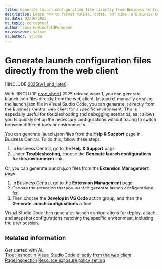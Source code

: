 ```yaml
---
title: Generate launch configuration file directly from Business Central
description: Learn how to format values, dates, and time in Business Central.
ms.date: 02/26/2025
ms.topic: conceptual
author: SusanneWindfeldPedersen
ms.reviewer: solsen
ms.author: solsen
---
```


# Generate launch configuration files directly from the web client

[!INCLUDE [2025rw1_and_later](includes/2025rw1_and_later.md)]

With [!INCLUDE [prod_short](includes/prod_short.md)] 2025 release wave 1, you can generate launch.json files directly from the web client. Instead of manually creating the launch.json file in Visual Studio Code, you can generate it directly from the Business Central web client for a specific environment. This is especially useful for troubleshooting and debugging scenarios, as it allows you to quickly set up the necessary configurations without having to switch between different tools or environments.

You can generate launch.json files from the **Help & Support** page in Business Central. To do this, follow these steps:

1. In Business Central, go to the **Help & Support** page.
1. Under **Troubleshooting**, choose the **Generate launch configurations for this environment** link.

Or, you can generate launch.json files from the **Extension Management** page. 

1. In Business Central, go to the **Extension Management** page
1. Choose the extension that you want to generate launch configurations for.
1. Then choose the **Develop in VS Code** action group, and then the **Generate launch configurations** action.

Visual Studio Code then generates launch configurations for deploy, attach, and snapshot configurations matching the specific environment, including the user session.

## Related information

[Get started with AL](devenv-get-started.md)  
[Troubleshoot in Visual Studio Code directly from the web client](devenv-troubleshoot-vscode-webclient.md)  
[Page inspection](devenv-inspecting-pages.md)
[Resource exposure policy setting](devenv-security-settings-and-ip-protection.md)